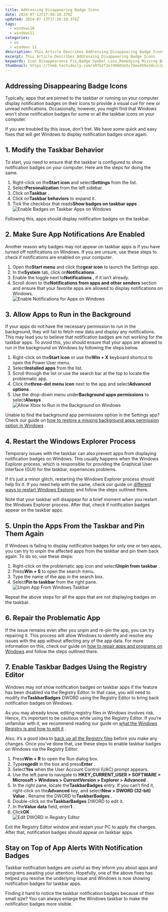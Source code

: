 ```yaml
---
title: Addressing Disappearing Badge Icons
date: 2024-07-12T17:50:10.376Z
updated: 2024-07-13T17:50:10.376Z
tags:
  - windows10
  - windows11
categories:
  - os
  - windows 11
description: This Article Describes Addressing Disappearing Badge Icons
excerpt: This Article Describes Addressing Disappearing Badge Icons
keywords: Icon Disappearance Fix,Badge Symbol Loss,Remedying Missing Badges,Resolving Badge Gaps,Eradicating Icons Vanish,Reinstate Badge Markers,Restore Icon Visibility
thumbnail: https://thmb.techidaily.com/a9fb2f2e749603e5c7deed59a3dccc2eb82bb973e6c7211350802c91feadcdaf.jpg
---
```


## Addressing Disappearing Badge Icons

 Typically, apps that are pinned to the taskbar or running on your computer display notification badges on their icons to provide a visual cue for new or unread notifications. Occasionally, however, you might find that Windows won't show notification badges for some or all the taskbar icons on your computer.

 If you are troubled by this issue, don't fret. We have some quick and easy fixes that will get Windows to display notification badges once again.

## 1\. Modify the Taskbar Behavior

 To start, you need to ensure that the taskbar is configured to show notification badges on your computer. Here are the steps for doing the same.

1. Right-click on the**Start icon** and select**Settings** from the list.
2. Select**Personalization** from the left sidebar.
3. Click on**Taskbar** .
4. Click on**Taskbar behaviors** to expand it.
5. Tick the checkbox that reads**Show badges on taskbar apps** .  
![Enable Badges on Taskbar Apps on Windows](https://static1.makeuseofimages.com/wordpress/wp-content/uploads/2023/04/enable-badges-on-taskbar-apps-on-windows.jpg)

 Following this, apps should display notification badges on the taskbar.

## 2\. Make Sure App Notifications Are Enabled

 Another reason why badges may not appear on taskbar apps is if you have turned off notifications on Windows. If you are unsure, use these steps to check if notifications are enabled on your computer.

1. Open the**Start menu** and click the**gear icon** to launch the Settings app.
2. In the**System** tab, click on**Notifications** .
3. Enable the toggle next to**Notifications** , if it isn’t already.
4. Scroll down to the**Notifications from apps and other senders** section and ensure that your favorite apps are allowed to display notifications on Windows.  
![Enable Notifications for Apps on Windows](https://static1.makeuseofimages.com/wordpress/wp-content/uploads/2023/04/enable-notifications-for-apps-on-windows.jpg)

## 3\. Allow Apps to Run in the Background

 If your apps do not have the necessary permission to run in the background, they will fail to fetch new data and display any notifications. This may lead you to believe that notification badges are not working for the taskbar apps. To avoid this, you should ensure that your apps are allowed to run in the background on Windows by following the steps below.

1. Right-click on the**Start icon** or use the**Win + X** keyboard shortcut to open the Power User menu.
2. Select**Installed apps** from the list.
3. Scroll through the list or use the search bar at the top to locate the problematic app.
4. Click the**three-dot menu icon** next to the app and select**Advanced options** .
5. Use the drop-down menu under**Background apps permissions** to select**Always** .  
![Allow Xbox to Run in the Background on Windows](https://static1.makeuseofimages.com/wordpress/wp-content/uploads/2023/04/allow-xbox-to-run-in-the-background-on-windows.jpg)

 Unable to find the background app permissions option in the Settings app? Check our guide on [how to restore a missing background apps permission option in Windows](https://www.makeuseof.com/windows-11-restore-background-apps-permissions/) .

## 4\. Restart the Windows Explorer Process

 Temporary issues with the taskbar can also prevent apps from displaying notification badges on Windows. This usually happens when the Windows Explorer process, which is responsible for providing the Graphical User Interface (GUI) for the taskbar, experiences problems.

 If it’s just a minor glitch, restarting the Windows Explorer process should help fix it. If you need help with the same, check our guide on [different ways to restart Windows Explorer](https://www.makeuseof.com/ways-to-restart-file-explorer-windows-10/) and follow the steps outlined there.

 Note that your taskbar will disappear for a brief moment when you restart the Windows Explorer process. After that, check if notification badges appear on the taskbar apps.

## 5\. Unpin the Apps From the Taskbar and Pin Them Again

 If Windows is failing to display notification badges for only one or two apps, you can try to unpin the affected apps from the taskbar and pin them back again. To do so, use these steps:

1. Right-click on the problematic app icon and select**Unpin from taskbar** .
2. Press**Win + S** to open the search menu.
3. Type the name of the app in the search box.
4. Select**Pin to taskbar** from the right pane.  
![Unpin App From Windows Taskbar](https://static1.makeuseofimages.com/wordpress/wp-content/uploads/2023/04/unpin-app-from-windows-taskbar.jpg)

 Repeat the above steps for all the apps that are not displaying badges on the taskbar.

## 6\. Repair the Problematic App

 If the issue remains even after you unpin and re-pin the app, you can try repairing it. This process will allow Windows to identify and resolve any issues with the app without affecting any of the app data. For more information on this, check our guide on [how to repair apps and programs on Windows](https://www.makeuseof.com/windows-repair-apps-programs/) and follow the steps outlined there.

## 7\. Enable Taskbar Badges Using the Registry Editor

 Windows may not show notification badges on taskbar apps if the feature has been disabled via the Registry Editor. In that case, you will need to modify the**TaskbarBadges** DWORD using the Registry Editor to bring back notification badges on Windows.

 As you may already know, editing registry files in Windows involves risk. Hence, it’s important to be cautious while using the Registry Editor. If you’re unfamiliar with it, we recommend reading our guide on [what the Windows Registry is and how to edit it](https://www.makeuseof.com/tag/what-is-the-windows-registry-editor-and-how-do-i-use-it-makeuseof-explains/) .

 Also, it’s a good idea to [back up all the Registry files](https://www.makeuseof.com/tag/backup-restore-windows-registry/) before you make any changes. Once you've done that, use these steps to enable taskbar badges on Windows via the Registry Editor:

1. Press**Win + R** to open the Run dialog box.
2. Type**regedit** in the box and press**Enter** .
3. Select**Yes** when the User Account Control (UAC) prompt appears.
4. Use the left pane to navigate to **HKEY\_CURRENT\_USER > SOFTWARE > Microsoft > Windows > CurrentVersion > Explorer > Advanced** .
5. In the right pane, locate the**TaskbarBadges** entry. If you can’t find it, right-click on the**Advanced** key, and select**New > DWORD (32-bit) Value** . Rename the DWORD to**TaskbarBadges** .
6. Double-click on the**TaskbarBadges** DWORD to edit it.
7. In the**Value data** field, enter**1** .
8. Click**OK** .  
![Edit DWORD in Registry Editor](https://static1.makeuseofimages.com/wordpress/wp-content/uploads/2023/04/edit-dword-in-registry-editor.jpg)

 Exit the Registry Editor window and restart your PC to apply the changes. After that, notification badges should appear on taskbar apps.

## Stay on Top of App Alerts With Notification Badges

 Taskbar notification badges are useful as they inform you about apps and programs awaiting your attention. Hopefully, one of the above fixes has helped you resolve the underlying issue and Windows is now showing notification badges for taskbar apps.

 Finding it hard to notice the taskbar notification badges because of their small size? You can always enlarge the Windows taskbar to make the notification badges more visible.


<ins class="adsbygoogle"
     style="display:block"
     data-ad-format="autorelaxed"
     data-ad-client="ca-pub-7571918770474297"
     data-ad-slot="1223367746"></ins>



<ins class="adsbygoogle"
     style="display:block"
     data-ad-client="ca-pub-7571918770474297"
     data-ad-slot="8358498916"
     data-ad-format="auto"
     data-full-width-responsive="true"></ins>




